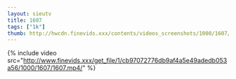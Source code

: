 ```yaml
--- 
layout: sieutv
title: 1607
tags: ["1k"]
thumb: http://hwcdn.finevids.xxx/contents/videos_screenshots/1000/1607/preview.mp4.jpg
---
```

{% include video src="http://www.finevids.xxx/get_file/1/cb97072776db9af4a5e49adedb053a56/1000/1607/1607.mp4/" %} 
